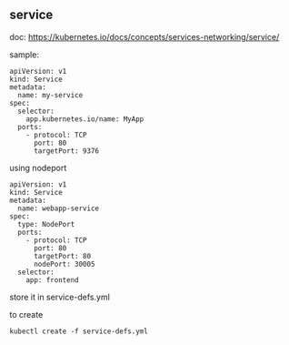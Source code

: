 ## service
doc: https://kubernetes.io/docs/concepts/services-networking/service/

sample:
```
apiVersion: v1
kind: Service
metadata:
  name: my-service
spec:
  selector:
    app.kubernetes.io/name: MyApp
  ports:
    - protocol: TCP
      port: 80
      targetPort: 9376
```
using nodeport
```
apiVersion: v1
kind: Service
metadata:
  name: webapp-service
spec:
  type: NodePort
  ports:
    - protocol: TCP
      port: 80
      targetPort: 80
      nodePort: 30005
  selector:
    app: frontend
```
store it in service-defs.yml

to create
```
kubectl create -f service-defs.yml
```























